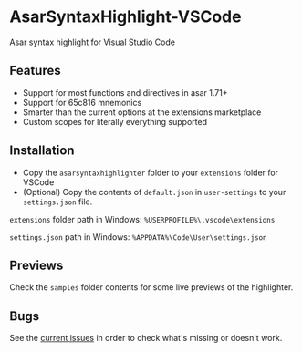 # AsarSyntaxHighlight-VSCode
Asar syntax highlight for Visual Studio Code

## Features
- Support for most functions and directives in asar 1.71+
- Support for 65c816 mnemonics
- Smarter than the current options at the extensions marketplace
- Custom scopes for literally everything supported

## Installation
- Copy the `asarsyntaxhighlighter` folder to your `extensions` folder for VSCode
- (Optional) Copy the contents of `default.json` in `user-settings` to your `settings.json` file.

`extensions` folder path in Windows: `%USERPROFILE%\.vscode\extensions`

`settings.json` path in Windows: `%APPDATA%\Code\User\settings.json`

## Previews
Check the `samples` folder contents for some live previews of the highlighter.

## Bugs
See the [current issues](https://github.com/TheLX5/AsarSyntaxHighlight-VSCode/issues) in order to check what's missing or doesn't work.

